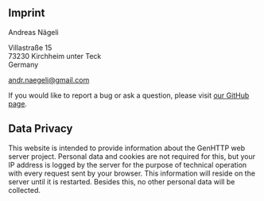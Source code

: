 ﻿## Imprint

Andreas Nägeli

Villastraße 15<br />
73230 Kirchheim unter Teck<br />
Germany

andr.naegeli@gmail.com

If you would like to report a bug or ask a question, please visit [our GitHub page](https://github.com/Kaliumhexacyanoferrat/GenHTTP/issues/new/choose).

## Data Privacy

This website is intended to provide information about the GenHTTP web server project. Personal data and cookies are not required for this, but
your IP address is logged by the server for the purpose of technical operation with every request sent by your browser. This information will
reside on the server until it is restarted. Besides this, no other personal data will be collected.